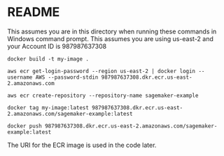 # README

This assumes you are in this directory when running these commands in Windows command prompt. This assumes you are using us-east-2 and your Account ID is 987987637308

```{bash}
docker build -t my-image .

aws ecr get-login-password --region us-east-2 | docker login --username AWS --password-stdin 987987637308.dkr.ecr.us-east-2.amazonaws.com

aws ecr create-repository --repository-name sagemaker-example

docker tag my-image:latest 987987637308.dkr.ecr.us-east-2.amazonaws.com/sagemaker-example:latest

docker push 987987637308.dkr.ecr.us-east-2.amazonaws.com/sagemaker-example:latest
```

The URI for the ECR image is used in the code later.
